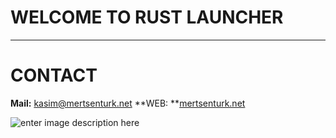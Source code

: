 # WELCOME TO RUST LAUNCHER
------------
# CONTACT
**Mail:** [kasim@mertsenturk.net](mailto:kasim@mertsenturk.net "kasim@mertsenturk.net")
**WEB: **[mertsenturk.net](https://mertsenturk.net "mertsenturk.net")

![enter image description here](https://github.com/mertinkotr/rust-launcher/blob/main/rustlauncher2.gif)
